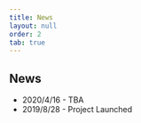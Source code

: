 ```yaml
---
title: News
layout: null
order: 2
tab: true
---
```


## News

* 2020/4/16 - TBA
* 2019/8/28 - Project Launched
